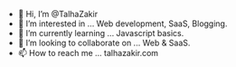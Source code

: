 - 👋 Hi, I’m @TalhaZakir
- 👀 I’m interested in ... Web development, SaaS, Blogging.
- 🌱 I’m currently learning ... Javascript basics.
- 💞️ I’m looking to collaborate on ... Web & SaaS.
- 📫 How to reach me ... talhazakir.com

<!---
TalhaZakir/TalhaZakir is a ✨ special ✨ repository because its `README.md` (this file) appears on your GitHub profile.
You can click the Preview link to take a look at your changes.
--->
